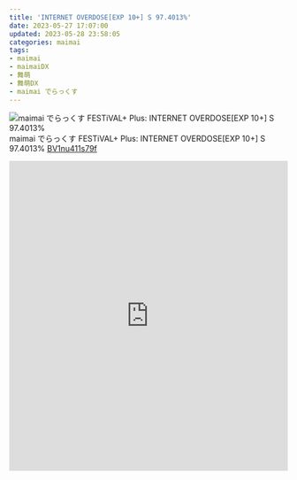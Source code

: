 ```yaml
---
title: 'INTERNET OVERDOSE[EXP 10+] S 97.4013%'
date: 2023-05-27 17:07:00
updated: 2023-05-28 23:58:05
categories: maimai
tags:
- maimai
- maimaiDX
- 舞萌
- 舞萌DX
- maimai でらっくす
---
```

![maimai でらっくす FESTiVAL+ Plus: INTERNET OVERDOSE[EXP 10+] S 97.4013%](https://cos.mbrjun.cn/IMGS/2023/05/29/703bc40a-3c58-47bc-a86b-6c20312fe1c9.webp)  
maimai でらっくす FESTiVAL+ Plus: INTERNET OVERDOSE[EXP 10+] S 97.4013% [BV1nu411s79f](https://b23.tv/BV1nu411s79f)  
<!-- more -->

<iframe id=sbrxp src="https://player.bilibili.com/player.html?aid=529136122&cid=1144185376&page=1" scrolling="no" border="0" frameborder="no" framespacing="0" allowfullscreen="true" style="width: 960px; height: 560px; max-width: 100%"> </iframe>
